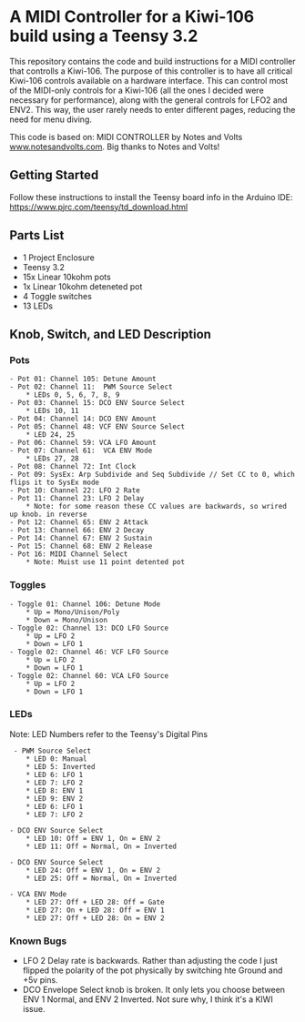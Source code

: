 # A MIDI Controller for a Kiwi-106 build using a Teensy 3.2

This repository contains the code and build instructions for a MIDI controller that controlls a Kiwi-106. The purpose of this controller is to have all critical Kiwi-106 controls available on a hardware interface. This can control most of the MIDI-only controls for a Kiwi-106 (all the ones I decided were necessary for performance), along with the general controls for LFO2 and ENV2. This way, the user rarely needs to enter different pages, reducing the need for menu diving. 

This code is based on:  MIDI CONTROLLER  by Notes and Volts  www.notesandvolts.com. Big thanks to Notes and Volts!

## Getting Started

Follow these instructions to install the Teensy board info in the Arduino IDE: https://www.pjrc.com/teensy/td_download.html

## Parts List

- 1 Project Enclosure
- Teensy 3.2
- 15x Linear 10kohm pots 
- 1x Linear 10kohm deteneted pot
- 4 Toggle switches
- 13 LEDs

## Knob, Switch, and LED Description

### Pots

    - Pot 01: Channel 105: Detune Amount  
    - Pot 02: Channel 11:  PWM Source Select
        * LEDs 0, 5, 6, 7, 8, 9
    - Pot 03: Channel 15: DCO ENV Source Select
        * LEDs 10, 11
    - Pot 04: Channel 14: DCO ENV Amount
    - Pot 05: Channel 48: VCF ENV Source Select
        * LED 24, 25
    - Pot 06: Channel 59: VCA LFO Amount
    - Pot 07: Channel 61:  VCA ENV Mode
        * LEDs 27, 28
    - Pot 08: Channel 72: Int Clock
    - Pot 09: SysEx: Arp Subdivide and Seq Subdivide // Set CC to 0, which flips it to SysEx mode
    - Pot 10: Channel 22: LFO 2 Rate
    - Pot 11: Channel 23: LFO 2 Delay
        * Note: for some reason these CC values are backwards, so wrired up knob. in reverse
    - Pot 12: Channel 65: ENV 2 Attack
    - Pot 13: Channel 66: ENV 2 Decay
    - Pot 14: Channel 67: ENV 2 Sustain
    - Pot 15: Channel 68: ENV 2 Release 
    - Pot 16: MIDI Channel Select
        * Note: Muist use 11 point detented pot
        
### Toggles

    - Toggle 01: Channel 106: Detune Mode
        * Up = Mono/Unison/Poly
        * Down = Mono/Unison
    - Toggle 02: Channel 13: DCO LFO Source
        * Up = LFO 2
        * Down = LFO 1
    - Toggle 02: Channel 46: VCF LFO Source
        * Up = LFO 2
        * Down = LFO 1
    - Toggle 02: Channel 60: VCA LFO Source
        * Up = LFO 2
        * Down = LFO 1


### LEDs
Note: LED Numbers refer to the Teensy's Digital Pins

     - PWM Source Select
        * LED 0: Manual
        * LED 5: Inverted
        * LED 6: LFO 1
        * LED 7: LFO 2
        * LED 8: ENV 1
        * LED 9: ENV 2
        * LED 6: LFO 1
        * LED 7: LFO 2
        
    - DCO ENV Source Select
        * LED 10: Off = ENV 1, On = ENV 2 
        * LED 11: Off = Normal, On = Inverted
       
    - DCO ENV Source Select
        * LED 24: Off = ENV 1, On = ENV 2 
        * LED 25: Off = Normal, On = Inverted
      
    - VCA ENV Mode
        * LED 27: Off + LED 28: Off = Gate
        * LED 27: On + LED 28: Off = ENV 1
        * LED 27: Off + LED 28: On = ENV 2
        
        
### Known Bugs

- LFO 2 Delay rate is backwards. Rather than adjusting the code I just flipped the polarity of the pot physically by switching hte Ground and +5v pins.  
- DCO Envelope Select knob is broken. It only lets you choose between ENV 1 Normal, and ENV 2 Inverted. Not sure why, I think it's a KIWI issue. 
